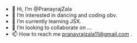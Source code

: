 - 👋 Hi, I’m @PranayrajZala
- 👀 I’m interested in dancing and coding obv.
- 🌱 I’m currently learning JSX.
- 💞️ I’m looking to collaborate on ...
- 📫 How to reach me pranayrajzala11@gmail.com .

<!---
PranayrajZala/PranayrajZala is a ✨ special ✨ repository because its `README.md` (this file) appears on your GitHub profile.
You can click the Preview link to take a look at your changes.
--->
